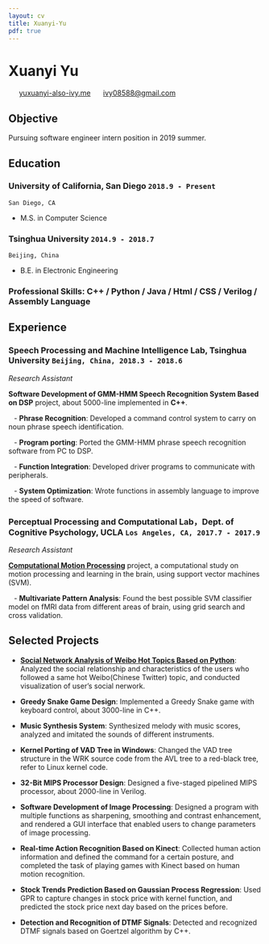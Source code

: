 ```yaml
---
layout: cv
title: Xuanyi-Yu
pdf: true
---
```

# Xuanyi __Yu__

<div id="webaddress">
<i class="fi-home" style="margin-left:1em"></i>
<a href="http://www.yuxuanyi-also-ivy.me" style="margin-left:0.5em">yuxuanyi-also-ivy.me</a>
<i class="fi-mail" style="margin-left:1em"></i>
<a href="ivy08588@gmail.com" style="margin-left:0.5em">ivy08588@gmail.com</a>
</div>

## Objective
Pursuing software engineer intern position in 2019 summer.

## Education

### __University of California, San Diego__ `2018.9 - Present`
```
San Diego, CA
```
 - M.S. in Computer Science

### __Tsinghua University__ `2014.9 - 2018.7`
```
Beijing, China
```
 - B.E. in Electronic Engineering

### __Professional Skills__: C++ / Python / Java / Html / CSS / Verilog / Assembly Language

## Experience

### __Speech Processing and Machine Intelligence Lab, Tsinghua University__  `Beijing, China, 2018.3 - 2018.6 `

_Research Assistant_

__Software Development of GMM-HMM Speech Recognition System Based on DSP__ project, about 5000-line implemented in __C++__.

&ensp; - __Phrase Recognition__: Developed a command control system to carry on noun phrase speech identification.

&ensp; - __Program porting__: Ported the GMM-HMM phrase speech recognition software from PC to DSP.

&ensp; - __Function Integration__: Developed driver programs to communicate with peripherals.

&ensp; - __System Optimization__: Wrote functions in assembly language to improve the speed of software.

### __Perceptual Processing and Computational Lab，Dept. of Cognitive Psychology, UCLA__ `Los Angeles, CA, 2017.7 - 2017.9`

_Research Assistant_

__[Computational Motion Processing](https://zililab.psych.ucla.edu/research/computational-motion-processing/)__ project, a computational study on motion processing and learning in the brain, using support vector machines (SVM).

&ensp; - __Multivariate Pattern Analysis__: Found the best possible SVM classifier model on fMRI data from different areas of brain, using grid search and cross validation.

## Selected Projects
- __[Social Network Analysis of Weibo Hot Topics Based on Python](http://yuxuanyi-also-ivy.me/2018/10/08/Social-network-analysis/)__:	Analyzed the social relationship and characteristics of the users who followed a same hot Weibo(Chinese Twitter) topic, and conducted visualization of user’s social nerwork.

- __Greedy Snake Game Design__: Implemented a Greedy Snake game with keyboard control, about 3000-line in C++.

- __Music Synthesis System__: Synthesized melody with music scores, analyzed and imitated the sounds of different instruments.

- __Kernel Porting of VAD Tree in Windows__: Changed the VAD tree structure in the WRK source code from the AVL tree to a red-black tree, refer to Linux kernel code.

- __32-Bit MIPS Processor Design__: Designed a five-staged pipelined MIPS processor, about 2000-line in Verilog.

- __Software Development of Image Processing__: Designed a program with multiple functions as sharpening, smoothing and contrast enhancement, and rendered a GUI interface that enabled users to change parameters of image processing.

- __Real-time Action Recognition Based on Kinect__: Collected human action information and defined the command for a certain posture, and completed the task of playing games with Kinect based on human motion recognition.

- __Stock Trends Prediction Based on Gaussian Process Regression__: Used GPR to capture changes in stock price with kernel function, and predicted the stock price next day based on the prices before.

- __Detection and Recognition of DTMF Signals__: Detected and recognized DTMF signals based on Goertzel algorithm by C++.






<!-- ### Footer

Last updated: May 2013 -->
